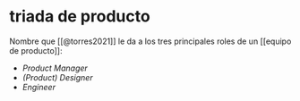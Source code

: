 # triada de producto
Nombre que [[@torres2021]] le da a los tres principales roles de un [[equipo de producto]]:

- *Product Manager*
- *(Product) Designer*
- *Engineer*